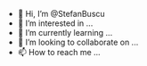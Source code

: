 - 👋 Hi, I’m @StefanBuscu
- 👀 I’m interested in ...
- 🌱 I’m currently learning ...
- 💞️ I’m looking to collaborate on ...
- 📫 How to reach me ...

<!---
StefanBuscu/StefanBuscu is a ✨ special ✨ repository because its `README.md` (this file) appears on your GitHub profile.
You can click the Preview link to take a look at your changes.
--->
